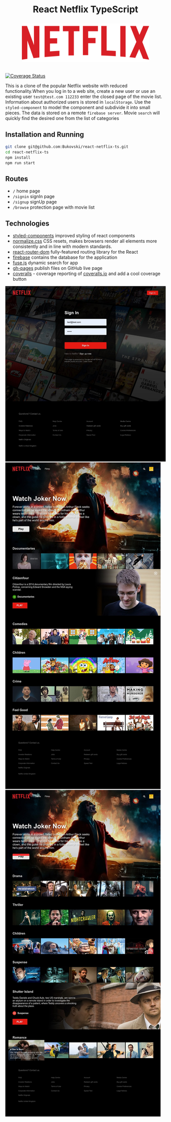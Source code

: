 <h1 align="center">
React Netflix TypeScript
<p>
    <img src="./screenshots/logo-netflix.svg" alt="logo-netflix" title="logo-netflix" width="400" height="120"/>
</p>
</h1>

[![Coverage Status](https://coveralls.io/repos/github/Bukovski/react-netflix-ts/badge.svg?branch=main)](https://coveralls.io/github/Bukovski/react-netflix-ts?branch=main)

This is a clone of the popular Netflix website with reduced functionality.When you log in to a web site, create a new user or use an existing user `test@test.com 112233` enter the closed page of the movie list. Information about authorized users is stored in `localStorage`. Use the `styled-component` to model the component and subdivide it into small pieces. The data is stored on a remote `firebase server`. Movie `search` will quickly find the desired one from the list of categories


## Installation and Running

```sh
git clone git@github.com:Bukovski/react-netflix-ts.git
cd react-netflix-ts
npm install
npm run start
```

## Routes

- `/` home page
- `/signin` signIn page
- `/signup` signUp page
- `/browse` protection page with movie list

## Technologies

- [styled-components](https://styled-components.com/) improved styling of react components
- [normalize.css](https://necolas.github.io/normalize.css/) CSS resets, makes browsers render all elements more consistently and in line with modern standards.
- [react-router-dom](https://github.com/remix-run/react-router) fully-featured routing library for the React
- [firebase](https://firebase.google.com/docs/web/setup) contains the database for the application
- [fuse.js](https://fusejs.io/) dynamic search for app
- [gh-pages](https://github.com/tschaub/gh-pages) publish files on GitHub live page
- [coveralls](https://github.com/nickmerwin/node-coveralls) - coverage reporting of [coveralls.io](https://coveralls.io/) and add a cool coverage button

![sign-in-page](./screenshots/sign-in-page.jpg)
![series-page](./screenshots/series-page.jpg)
![film-page](./screenshots/film-page.jpg)
